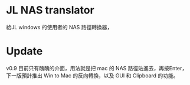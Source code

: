 # JL NAS translator

給JL windows 的使用者的 NAS 路徑轉換器，


# Update

v0.9
目前只有醜醜的介面，用法就是把 mac 的 NAS 路徑貼進去，再按Enter，下一版預計推出 Win to Mac 的反向轉換，以及 GUI 和 Clipboard 的功能。
